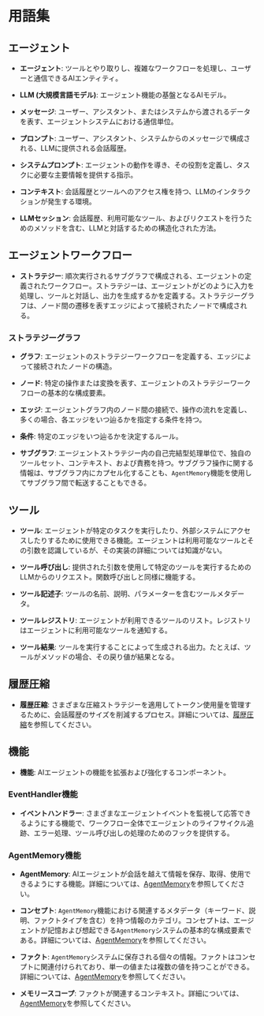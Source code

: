 # 用語集

## エージェント

-   **エージェント**: ツールとやり取りし、複雑なワークフローを処理し、ユーザーと通信できるAIエンティティ。

-   **LLM (大規模言語モデル)**: エージェント機能の基盤となるAIモデル。

-   **メッセージ**: ユーザー、アシスタント、またはシステムから渡されるデータを表す、エージェントシステムにおける通信単位。

-   **プロンプト**: ユーザー、アシスタント、システムからのメッセージで構成される、LLMに提供される会話履歴。

-   **システムプロンプト**: エージェントの動作を導き、その役割を定義し、タスクに必要な主要情報を提供する指示。

-   **コンテキスト**: 会話履歴とツールへのアクセス権を持つ、LLMのインタラクションが発生する環境。

-   **LLMセッション**: 会話履歴、利用可能なツール、およびリクエストを行うためのメソッドを含む、LLMと対話するための構造化された方法。

## エージェントワークフロー

-   **ストラテジー**: 順次実行されるサブグラフで構成される、エージェントの定義されたワークフロー。ストラテジーは、エージェントがどのように入力を処理し、ツールと対話し、出力を生成するかを定義する。ストラテジーグラフは、ノード間の遷移を表すエッジによって接続されたノードで構成される。

### ストラテジーグラフ

-   **グラフ**: エージェントのストラテジーワークフローを定義する、エッジによって接続されたノードの構造。

-   **ノード**: 特定の操作または変換を表す、エージェントのストラテジーワークフローの基本的な構成要素。

-   **エッジ**: エージェントグラフ内のノード間の接続で、操作の流れを定義し、多くの場合、各エッジをいつ辿るかを指定する条件を持つ。

-   **条件**: 特定のエッジをいつ辿るかを決定するルール。

-   **サブグラフ**: エージェントストラテジー内の自己完結型処理単位で、独自のツールセット、コンテキスト、および責務を持つ。サブグラフ操作に関する情報は、サブグラフ内にカプセル化することも、`AgentMemory`機能を使用してサブグラフ間で転送することもできる。

## ツール

-   **ツール**: エージェントが特定のタスクを実行したり、外部システムにアクセスしたりするために使用できる機能。エージェントは利用可能なツールとその引数を認識しているが、その実装の詳細については知識がない。

-   **ツール呼び出し**: 提供された引数を使用して特定のツールを実行するためのLLMからのリクエスト。関数呼び出しと同様に機能する。

-   **ツール記述子**: ツールの名前、説明、パラメーターを含むツールメタデータ。

-   **ツールレジストリ**: エージェントが利用できるツールのリスト。レジストリはエージェントに利用可能なツールを通知する。

-   **ツール結果**: ツールを実行することによって生成される出力。たとえば、ツールがメソッドの場合、その戻り値が結果となる。

## 履歴圧縮

-   **履歴圧縮**: さまざまな圧縮ストラテジーを適用してトークン使用量を管理するために、会話履歴のサイズを削減するプロセス。詳細については、[履歴圧縮](history-compression.md)を参照してください。

## 機能

-   **機能**: AIエージェントの機能を拡張および強化するコンポーネント。

### EventHandler機能

-   **イベントハンドラー**: さまざまなエージェントイベントを監視して応答できるようにする機能で、ワークフロー全体でエージェントのライフサイクル追跡、エラー処理、ツール呼び出しの処理のためのフックを提供する。

### AgentMemory機能

-   **AgentMemory**: AIエージェントが会話を越えて情報を保存、取得、使用できるようにする機能。詳細については、[AgentMemory](agent-memory.md)を参照してください。

-   **コンセプト**: `AgentMemory`機能における関連するメタデータ（キーワード、説明、ファクトタイプを含む）を持つ情報のカテゴリ。コンセプトは、エージェントが記憶および想起できる`AgentMemory`システムの基本的な構成要素である。詳細については、[AgentMemory](agent-memory.md)を参照してください。

-   **ファクト**: `AgentMemory`システムに保存される個々の情報。ファクトはコンセプトに関連付けられており、単一の値または複数の値を持つことができる。詳細については、[AgentMemory](agent-memory.md)を参照してください。

-   **メモリースコープ**: ファクトが関連するコンテキスト。詳細については、[AgentMemory](agent-memory.md)を参照してください。